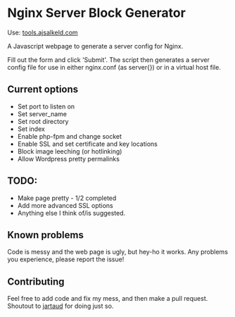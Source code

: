 Nginx Server Block Generator
=============================

Use: [tools.ajsalkeld.com](https://tools.ajsalkeld.com)

A Javascript webpage to generate a server config for Nginx.

Fill out the form and click 'Submit'. The script then generates a server config file for use in either nginx.conf (as server{}) or in a virtual host file.

Current options
---------------

* Set port to listen on
* Set server_name
* Set root directory
* Set index
* Enable php-fpm and change socket
* Enable SSL and set certificate and key locations
* Block image leeching (or hotlinking)
* Allow Wordpress pretty permalinks

TODO:
-----

* Make page pretty - 1/2 completed
* Add more advanced SSL options
* Anything else I think of/is suggested.

Known problems
--------------

Code is messy and the web page is ugly, but hey-ho it works. Any problems you experience, please report the issue!

Contributing
-------------

Feel free to add code and fix my mess, and then make a pull request. Shoutout to [jartaud](https://github.com/jartaud) for doing just so.
